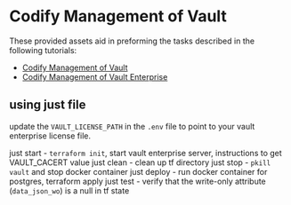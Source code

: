 # Codify Management of Vault

These provided assets aid in preforming the tasks described in the following tutorials:

- [Codify Management of Vault](https://learn.hashicorp.com/tutorials/vault/codify-mgmt-oss)
- [Codify Management of Vault Enterprise](https://learn.hashicorp.com/tutorials/vault/codify-mgmt-enterprise)

## using just file

update the `VAULT_LICENSE_PATH` in the `.env` file to point to your vault enterprise license file.

just start - `terraform init`, start vault enterprise server, instructions to get VAULT_CACERT value
just clean - clean up tf directory
just stop - `pkill vault` and stop docker container
just deploy - run docker container for postgres, terraform apply
just test - verify that the write-only attribute (`data_json_wo`) is a null in tf state
